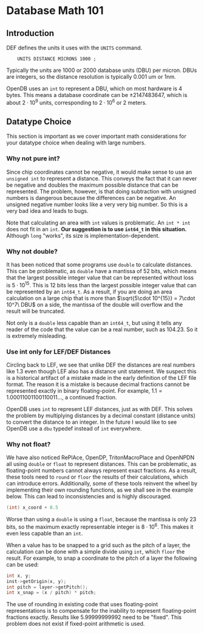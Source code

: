 # Database Math 101

## Introduction

DEF defines the units it uses with the `UNITS` command.

```
    UNITS DISTANCE MICRONS 1000 ;
```

Typically the units are 1000 or 2000 database units (DBU) per micron.
DBUs are integers, so the distance resolution is typically 0.001 um or
1nm.

OpenDB uses an `int` to represent a DBU, which on most hardware is 4
bytes. This means a database coordinate can be $\pm 2147483647$, which is
about $2 \cdot 10^9$ units, corresponding to $2 \cdot 10^6$ or $2$ meters.

## Datatype Choice

This section is important as we cover important math considerations for
your datatype choice when dealing with large numbers.

### Why not pure int?

Since chip coordinates cannot be negative, it would make sense to use an
`unsigned int` to represent a distance. This conveys the fact that it
can never be negative and doubles the maximum possible distance that can
be represented. The problem, however, is that doing subtraction with unsigned numbers
is dangerous because the differences can be negative. An unsigned
negative number looks like a very very big number. So this is a very bad
idea and leads to bugs.

Note that calculating an area with `int` values is problematic. An
`int * int` does not fit in an `int`. **Our suggestion is to use `int64_t`
in this situation.** Although `long` "works", its size is implementation-dependent.

### Why not double?

It has been noticed that some programs use `double` to calculate distances. 
This can be problematic, as `double` have a mantissa of 52 bits, which means that 
the largest possible integer value that can be represented without loss is $5\cdot 10^{15}$.
This is 12 bits less than the largest possible integer value that can be represented 
by an `int64_t`. As a result, if you are doing an area calculation on a large chip 
that is more than $\sqrt{5\cdot 10^{15}} = 7\cdot 10^7\ DBU$ on a side, the mantissa of the 
double will overflow and the result will be truncated.

Not only is a `double` less capable than an `int64_t`, but using it
tells any reader of the code that the value can be a real number, such as
$104.23$. So it is extremely misleading.

### Use int only for LEF/DEF Distances

Circling back to LEF, we see that unlike DEF the distances are real
numbers like 1.3 even though LEF also has a distance unit statement. We
suspect this is a historical artifact of a mistake made in the early
definition of the LEF file format. The reason it is a mistake is because
decimal fractions cannot be represented exactly in binary floating-point.
For example, $1.1 = 1.00011001100110011...$, a continued fraction.

OpenDB uses `int` to represent LEF distances, just as with DEF. This solves
the problem by multiplying distances by a decimal constant (distance
units) to convert the distance to an integer. In the future I would like
to see OpenDB use a `dbu` typedef instead of `int` everywhere.

### Why not float?

We have also noticed RePlAce, OpenDP, TritonMacroPlace and OpenNPDN all using
`double` or `float` to represent distances. This can be problematic, as 
floating-point numbers cannot always represent exact fractions. As a result,
these tools need to `round` or `floor` the results of their calculations, which 
can introduce errors. Additionally, some of these tools reinvent the wheel 
by implementing their own rounding functions, as we shall see in the example below.
This can lead to inconsistencies and is highly discouraged.

```cpp
(int) x_coord + 0.5
```

Worse than using a `double` is using a `float`, because the mantissa
is only 23 bits, so the maximum exactly representable integer is $8\cdot 10^6$.
This makes it even less capable than an `int`.

When a value has to be snapped to a grid such as the pitch of a layer,
the calculation can be done with a simple divide using `int`, which
`floor` the result. For example, to snap a coordinate to the pitch of a
layer the following can be used:

``` cpp
int x, y;
inst->getOrigin(x, y);
int pitch = layer->getPitch();
int x_snap = (x / pitch) * pitch;
```

The use of rounding in existing code that uses floating-point
representations is to compensate for the inability to represent floating-point
fractions exactly. Results like $5.99999999992$ need to be "fixed".
This problem does not exist if fixed-point arithmetic is used.


